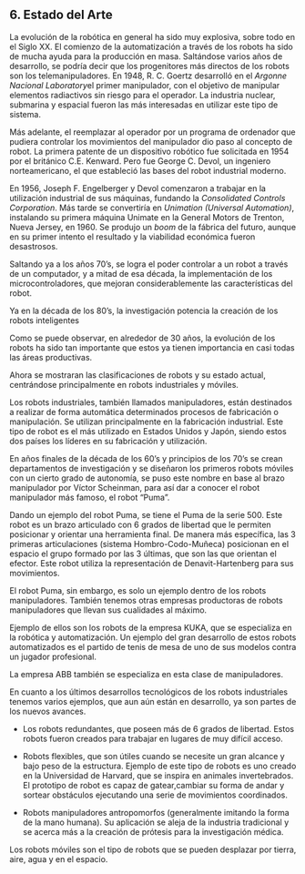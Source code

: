 ## 6.  Estado del Arte

La evolución de la robótica en general ha sido muy explosiva, sobre todo
en el Siglo XX. El comienzo de la automatización a través de los robots
ha sido de mucha ayuda para la producción en masa. Saltándose varios
años de desarrollo, se podría decir que los progenitores más directos de
los robots son los telemanipuladores. En 1948, R. C. Goertz desarrolló
en el *Argonne Nacional Laboratory*el primer manipulador, con el
objetivo de manipular elementos radiactivos sin riesgo para el operador.
La industria nuclear, submarina y espacial fueron las más interesadas en
utilizar este tipo de sistema.


Más adelante, el reemplazar al operador por un programa de ordenador que
pudiera controlar los movimientos del manipulador dio paso al concepto
de robot. La primera patente de un dispositivo robótico fue solicitada
en 1954 por el británico C.E. Kenward. Pero fue George C. Devol, un
ingeniero norteamericano, el que estableció las bases del robot
industrial moderno.


En 1956, Joseph F. Engelberger y Devol comenzaron a trabajar en la
utilización industrial de sus máquinas, fundando la *Consolidated
Controls Corporation*. Más tarde se convertiría en *Unimation (Universal
Automation)*, instalando su primera máquina Unimate en la General Motors
de Trenton, Nueva Jersey, en 1960. Se produjo un *boom* de la fábrica del
futuro, aunque en su primer intento el resultado y la viabilidad
económica fueron desastrosos.


Saltando ya a los años 70’s, se logra el poder controlar a un robot a
través de un computador, y a mitad de esa década, la implementación de
los microcontroladores, que mejoran considerablemente las
características del robot.


Ya en la década de los 80’s, la investigación potencia la creación de
los robots inteligentes


Como se puede observar, en alrededor de 30 años, la evolución de los
robots ha sido tan importante que estos ya tienen importancia en casi
todas las áreas productivas.


Ahora se mostraran las clasificaciones de robots y su estado actual,
centrándose principalmente en robots industriales y móviles.

Los robots industriales, también llamados manipuladores, están
destinados a realizar de forma automática determinados procesos de
fabricación o manipulación. Se utilizan principalmente en la fabricación
industrial. Este tipo de robot es el más utilizado en Estados Unidos y
Japón, siendo estos dos países los líderes en su fabricación y
utilización.

En años finales de la década de los 60’s y principios de los 70’s se
crean departamentos de investigación y se diseñaron los primeros robots
móviles con un cierto grado de autonomía, se puso este nombre en base al
brazo manipulador por Víctor Scheinman, para así dar a conocer el robot
manipulador más famoso, el robot “Puma”.

Dando un ejemplo del robot Puma, se tiene el Puma de la serie 500. Este
robot es un brazo articulado con 6 grados de libertad que le permiten
posicionar y orientar una herramienta final. De manera más específica,
las 3 primeras articulaciones (sistema Hombro-Codo-Muñeca) posicionan en
el espacio el grupo formado por las 3 últimas, que son las que orientan
el efector. 
Este robot utiliza la representación de Denavit-Hartenberg para sus
movimientos.

El robot Puma, sin embargo, es solo un ejemplo dentro de los robots
manipuladores. También tenemos otras empresas productoras de robots
manipuladores que llevan sus cualidades al máximo.

Ejemplo de ellos son los robots de la empresa KUKA, que se especializa
en la robótica y automatización. Un ejemplo del gran desarrollo de estos
robots automatizados es el partido de tenis de mesa de uno de sus
modelos contra un jugador profesional.

La empresa ABB también se especializa en esta clase de manipuladores.

En cuanto a los últimos desarrollos tecnológicos de los robots
industriales tenemos varios ejemplos, que aun aún están en desarrollo,
ya son partes de los nuevos avances.

-   Los robots redundantes, que poseen más de 6 grados de libertad.
    Estos robots fueron creados para trabajar en lugares de muy difícil
    acceso.

-   Robots flexibles, que son útiles cuando se necesite un gran alcance
    y bajo peso de la estructura. Ejemplo de este tipo de robots es uno
    creado en la Universidad de Harvard, que se inspira en animales
    invertebrados. El prototipo de robot es capaz de gatear,cambiar
    su forma de andar y sortear obstáculos ejecutando una serie de
    movimientos coordinados.

-   Robots manipuladores antropomorfos (generalmente imitando la forma
    de la mano humana). Su aplicación se aleja de la industria
    tradicional y se acerca más a la creación de prótesis para la
    investigación médica.


Los robots móviles son el tipo de robots que se pueden desplazar por
tierra, aire, agua y en el espacio.